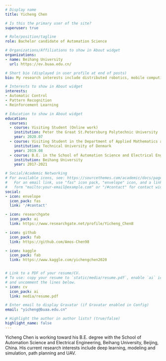 ```yaml
---
# Display name
title: Yicheng Chen

# Is this the primary user of the site?
superuser: true

# Role/position/tagline
role: Bachelor candidate of Automation Science

# Organizations/Affiliations to show in About widget
organizations:
- name: Beihang University
  url: https://ev.buaa.edu.cn/

# Short bio (displayed in user profile at end of posts)
bio: My research interests include distributed robotics, mobile computing and programmable matter.

# Interests to show in About widget
interests:
- Automatic Control
- Pattern Recognition
- Reinforcement Learning

# Education to show in About widget
education:
  courses:
  - course: Visiting Student (Online work)
    institution: Peter the Great St.Petersburg Polytechnic University
    year: 2020.07
  - course: Visiting Student in the Department of Applied Mathematics and Computer Science
    institution: Technical University of Denmark
    year: 2019.08
  - course: B.E. in the School of Automation Science and Electrical Engineering
    institution: Beihang University
    year: 2017-2021

# Social/Academic Networking
# For available icons, see: https://sourcethemes.com/academic/docs/page-builder/#icons
#   For an email link, use "fas" icon pack, "envelope" icon, and a link in the
#   form "mailto:your-email@example.com" or "/#contact" for contact widget.
social:
- icon: envelope
  icon_pack: fas
  link: '/#contact'

- icon: researchgate
  icon_pack: ai
  link: https://www.researchgate.net/profile/Yicheng_Chen8

- icon: github
  icon_pack: fab
  link: https://github.com/Amos-Chen98

- icon: kaggle
  icon_pack: fab
  link: https://www.kaggle.com/yichengchen2020


# Link to a PDF of your resume/CV.
# To use: copy your resume to `static/media/resume.pdf`, enable `ai` icons in `params.toml`, 
# and uncomment the lines below.
- icon: cv
  icon_pack: ai
  link: media/resume.pdf

# Enter email to display Gravatar (if Gravatar enabled in Config)
email: "yicheng@buaa.edu.cn"

# Highlight the author in author lists? (true/false)
highlight_name: false
---
```


Yicheng Chen is working toward his B.E. degree with the School of Automation Science and Electrical Engineering, Beihang University, Beijing, China. His current research interests include deep learning, modeling and simulation, path planning and UAV.


<!-- {{< icon name="download" pack="fas" >}} Download my {{< staticref "media/demo_resume.pdf" "newtab" >}}resumé{{< /staticref >}}. -->